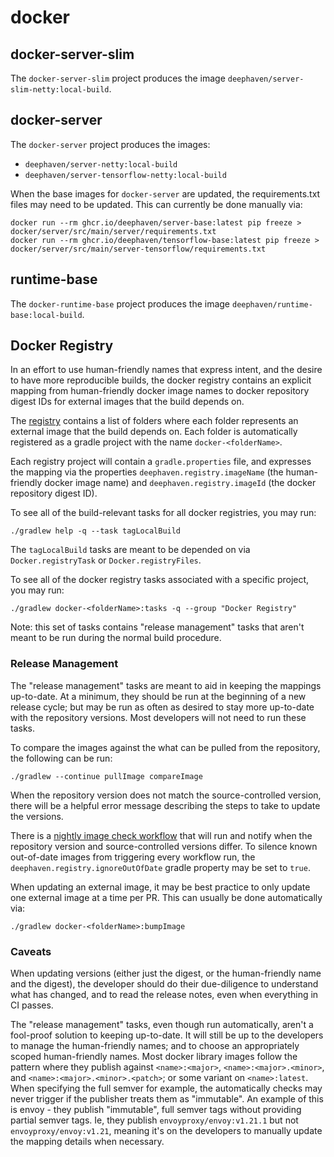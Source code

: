 # docker

## docker-server-slim

The `docker-server-slim` project produces the image `deephaven/server-slim-netty:local-build`.

## docker-server

The `docker-server` project produces the images:
* `deephaven/server-netty:local-build`
* `deephaven/server-tensorflow-netty:local-build`

When the base images for `docker-server` are updated, the requirements.txt files may need to be updated.
This can currently be done manually via:

```shell
docker run --rm ghcr.io/deephaven/server-base:latest pip freeze > docker/server/src/main/server/requirements.txt
docker run --rm ghcr.io/deephaven/tensorflow-base:latest pip freeze > docker/server/src/main/server-tensorflow/requirements.txt
```

## runtime-base

The `docker-runtime-base` project produces the image `deephaven/runtime-base:local-build`.

## Docker Registry

In an effort to use human-friendly names that express intent, and the desire to have more reproducible builds, the
docker registry contains an explicit mapping from human-friendly docker image names to docker repository digest IDs for
external images that the build depends on.

The [registry](registry/) contains a list of folders where each folder represents an external image that the build
depends on. Each folder is automatically registered as a gradle project with the name `docker-<folderName>`.

Each registry project will contain a `gradle.properties` file, and expresses the mapping via the properties
`deephaven.registry.imageName` (the human-friendly docker image name) and `deephaven.registry.imageId`
(the docker repository digest ID).

To see all of the build-relevant tasks for all docker registries, you may run:

```shell
./gradlew help -q --task tagLocalBuild
```

The `tagLocalBuild` tasks are meant to be depended on via `Docker.registryTask` or `Docker.registryFiles`.

To see all of the docker registry tasks associated with a specific project, you may run:

```shell
./gradlew docker-<folderName>:tasks -q --group "Docker Registry"
```

Note: this set of tasks contains "release management" tasks that aren't meant to be run during the normal build procedure.

### Release Management

The "release management" tasks are meant to aid in keeping the mappings up-to-date. At a minimum, they should be run
at the beginning of a new release cycle; but may be run as often as desired to stay more up-to-date with the repository
versions. Most developers will not need to run these tasks.

To compare the images against the what can be pulled from the repository, the following can be run:

```shell
./gradlew --continue pullImage compareImage
```

When the repository version does not match the source-controlled version, there will be a helpful error message
describing the steps to take to update the versions.

There is a [nightly image check workflow](/.github/workflows/nightly-image-check.yml) that will run and notify when the
repository version and source-controlled versions differ. To silence known out-of-date images from triggering every
workflow run, the `deephaven.registry.ignoreOutOfDate` gradle property may be set to `true`.

When updating an external image, it may be best practice to only update one external image at a time per PR.
This can usually be done automatically via:

```shell
./gradlew docker-<folderName>:bumpImage
```

### Caveats

When updating versions (either just the digest, or the human-friendly name and the digest), the developer should do
their due-diligence to understand what has changed, and to read the release notes, even when everything in CI passes.

The "release management" tasks, even though run automatically, aren't a fool-proof solution to keeping up-to-date. It
will still be up to the developers to manage the human-friendly names; and to choose an appropriately scoped
human-friendly names. Most docker library images follow the pattern where they publish against `<name>:<major>`,
`<name>:<major>.<minor>`, and `<name>:<major>.<minor>.<patch>`; or some variant on `<name>:latest`. When specifying the
full semver for example, the automatically checks may never trigger if the publisher treats them as "immutable". An
example of this is envoy - they publish "immutable", full semver tags without providing partial semver tags. Ie, they
publish `envoyproxy/envoy:v1.21.1` but not `envoyproxy/envoy:v1.21`, meaning it's on the developers to manually update
the mapping details when necessary.

